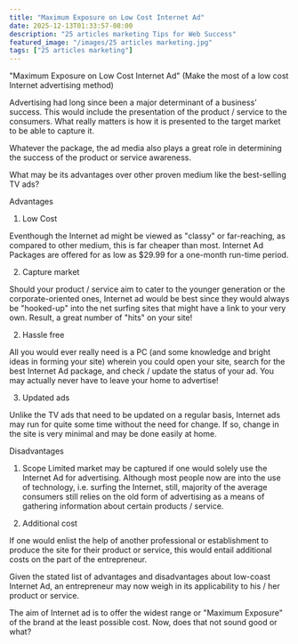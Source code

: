 ```yaml
---
title: "Maximum Exposure on Low Cost Internet Ad"
date: 2025-12-13T01:33:57-08:00
description: "25 articles marketing Tips for Web Success"
featured_image: "/images/25 articles marketing.jpg"
tags: ["25 articles marketing"]
---
```


"Maximum Exposure on Low Cost Internet Ad"
(Make the most of a low cost Internet advertising method)


Advertising had long since been a major determinant of a business' success.  This would include the presentation of the product / service to the consumers.  What really matters is how it is presented to the target market to be able to capture it.

Whatever the package, the ad media also plays a great role in determining the success of the product or service awareness.

What may be its advantages over other proven medium like the best-selling TV ads?  

Advantages

1. Low Cost

Eventhough the Internet ad might be viewed as "classy" or far-reaching, as compared to other medium, this is far cheaper than most.  Internet Ad Packages are offered for as low as $29.99 for a one-month run-time period.

2. Capture market

Should your product / service aim to cater to the younger generation or the corporate-oriented ones, Internet ad would be best since they would always be "hooked-up" into the net surfing sites that might have a link to your very own. Result, a great number of "hits" on your site!

2. Hassle free

All you would ever really need is a PC (and some knowledge and bright ideas in forming your site) wherein you could open your site, search for the best Internet Ad package, and check / update the status of your ad.  You may actually never have to leave your home to advertise!

3. Updated ads

Unlike the TV ads that need to be updated on a regular basis, Internet ads may run for quite some time without the need for change.  If so, change in the site is very minimal and may be done easily at home.

Disadvantages

1. Scope
Limited market may be captured if one would solely use the Internet Ad for advertising.  Although most people now are into the use of technology, i.e. surfing the Internet, still, majority of the average consumers still relies on the old form of advertising as a means of gathering information about certain products / service.

2. Additional cost

If one would enlist the help of another professional or establishment to produce the site for their product or service, this would entail additional costs on the part of the entrepreneur.  

Given the stated list of advantages and disadvantages about low-coast Internet Ad, an entrepreneur may now weigh in its applicability to his / her product or service.

The aim of Internet ad is to offer the widest range or "Maximum Exposure" of the brand at the least possible cost. Now, does that not sound good or what?

